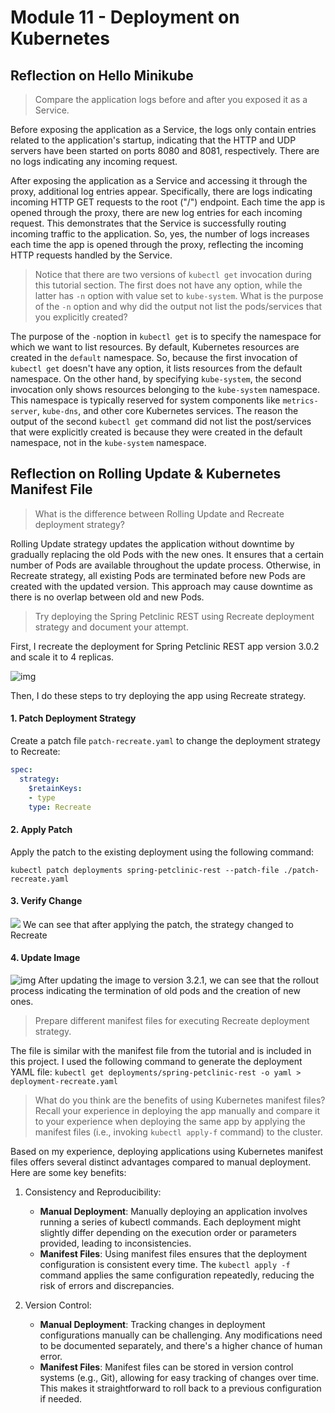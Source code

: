 # Module 11 - Deployment on Kubernetes

## Reflection on Hello Minikube

> Compare the application logs before and after you exposed it as a Service.

Before exposing the application as a Service, the logs only contain entries related
to the application's startup, indicating that the HTTP and UDP servers have been started
on ports 8080 and 8081, respectively. There are no logs indicating any incoming request.

After exposing the application as a Service and accessing it through the proxy, additional
log entries appear. Specifically, there are logs indicating incoming HTTP GET requests to
the root ("/") endpoint. Each time the app is opened through the proxy, there are new log
entries for each incoming request. This demonstrates that the Service is successfully
routing incoming traffic to the application. So, yes, the number of logs increases each
time the app is opened through the proxy, reflecting the incoming HTTP requests handled by
the Service.

> Notice that there are two versions of `kubectl get` invocation during this tutorial
section. The first does not have any option, while the latter has `-n` option with value
set to `kube-system`. What is the purpose of the `-n` option and why did the output not 
list the pods/services that you explicitly created?

The purpose of the `-n`option in `kubectl get` is to specify the namespace for which we
want to list resources. By default, Kubernetes resources are created in the `default`
namespace. So, because the first invocation of `kubectl get` doesn't have any option, 
it lists resources from the default namespace. On the other hand, by specifying `kube-system`, 
the second invocation only shows resources belonging to the `kube-system` namespace. This
namespace is typically reserved for system components like `metrics-server`, `kube-dns`, and
other core Kubernetes services. The reason the output of the second `kubectl get` command 
did not list the post/services that were explicitly created is because they were created in 
the default namespace, not in the `kube-system` namespace.

## Reflection on Rolling Update & Kubernetes Manifest File

> What is the difference between Rolling Update and Recreate deployment strategy?

Rolling Update strategy updates the application without downtime by gradually replacing
the old Pods with the new ones. It ensures that a certain number of Pods are available
throughout the update process. Otherwise, in Recreate strategy, all existing Pods are
terminated before new Pods are created with the updated version. This approach may cause
downtime as there is no overlap between old and new Pods.

> Try deploying the Spring Petclinic REST using Recreate deployment strategy and document
your attempt.

First, I recreate the deployment for Spring Petclinic REST app version 3.0.2 and scale it 
to 4 replicas. 

![img](https://i.imgur.com/wYMF7uV.png)

Then, I do these steps to try deploying the app using Recreate strategy.

#### 1. Patch Deployment Strategy

Create a patch file `patch-recreate.yaml` to change the deployment strategy to Recreate:
```yaml
spec:
  strategy:
    $retainKeys:
    - type
    type: Recreate
```

#### 2. Apply Patch

Apply the patch to the existing deployment using the following command:
```shell
kubectl patch deployments spring-petclinic-rest --patch-file ./patch-recreate.yaml
```

#### 3. Verify Change

![](https://i.imgur.com/EyLRSpH.png)
We can see that after applying the patch, the strategy changed to Recreate

#### 4. Update Image

![img](https://i.imgur.com/2gn6nnf.png)
After updating the image to version 3.2.1, we can see that the rollout process indicating the
termination of old pods and the creation of new ones.

> Prepare different manifest files for executing Recreate deployment strategy.

The file is similar with the manifest file from the tutorial and is included in this project.
I used the following command to generate the deployment YAML file: 
`kubectl get deployments/spring-petclinic-rest -o yaml > deployment-recreate.yaml`

> What do you think are the benefits of using Kubernetes manifest files? Recall your experience
 in deploying the app manually and compare it to your experience when deploying the same app
 by applying the manifest files (i.e., invoking `kubectl apply-f` command) to the cluster.

Based on my experience, deploying applications using Kubernetes manifest files offers several 
distinct advantages compared to manual deployment. Here are some key benefits:

1. Consistency and Reproducibility:
    - **Manual Deployment**: Manually deploying an application involves running a series of kubectl
    commands. Each deployment might slightly differ depending on the execution order or 
    parameters provided, leading to inconsistencies.
    - **Manifest Files**: Using manifest files ensures that the deployment configuration is 
    consistent every time. The `kubectl apply -f` command applies the same configuration repeatedly, 
    reducing the risk of errors and discrepancies.

2. Version Control:
    - **Manual Deployment**: Tracking changes in deployment configurations manually can be challenging. 
    Any modifications need to be documented separately, and there's a higher chance of human error.
    - **Manifest Files**: Manifest files can be stored in version control systems (e.g., Git), allowing 
    for easy tracking of changes over time. This makes it straightforward to roll back to a previous
    configuration if needed.
